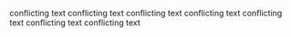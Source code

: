conflicting text
conflicting text
conflicting text
conflicting text
conflicting text
conflicting text
conflicting text
